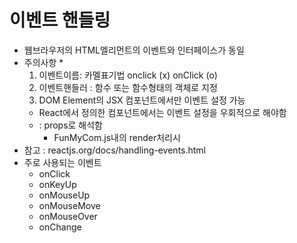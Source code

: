 # 이벤트 핸들링

- 웹브라우저의 HTML엘리먼트의 이벤트와 인터페이스가 동일
- 주의사항 \*
  1. 이벤트이름: 카멜표기법
     onclick (x)
     onClick (o)
  2. 이벤트핸들러 : 함수 또는 함수형태의 객체로 지정
  3. DOM Element의 JSX 컴포넌트에서만 이벤트 설정 가능
  - React에서 정의한 컴포넌트에서는 이벤트 설정을 우회적으로 해야함
  - <FunMyCom onClick={}></FunMyCom> : props로 해석함
    - FunMyCom.js내의 render처리시 <div onClick={props.onClick}>
- 참고 : reactjs.org/docs/handling-events.html
- 주로 사용되는 이벤트
  - onClick
  - onKeyUp
  - onMouseUp
  - onMouseMove
  - onMouseOver
  - onChange
